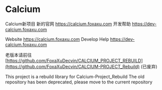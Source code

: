 # Calcium
Calcium新项目
新的官网       https://calcium.foxaxu.com
开发帮助       https://dev-calcium.foxaxu.com

Website         https://calcium.foxaxu.com
Develop Help    https://dev-calcium.foxaxu.com

老版本请前往   [https://github.com/FoxaXuDecvin/CALCIUM_PROJECT_REBUILD](https://github.com/FoxaXuDecvin/CALCIUM-PROJECT_Rebuild)  (已废弃)

This project is a rebuild library for Calcium-Project_Rebuild
The old repository has been deprecated, please move to the current repository

